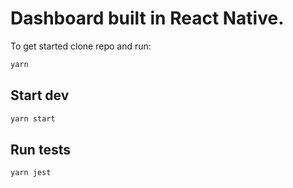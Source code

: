 # Dashboard built in React Native.

To get started clone repo and run: 

```bash
yarn
```
## Start dev

```bash
yarn start
```

## Run tests

```bash
yarn jest
```
